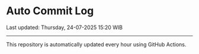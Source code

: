# Auto Commit Log

Last updated: Thursday, 24-07-2025 15:20 WIB

---

This repository is automatically updated every hour using GitHub Actions.
